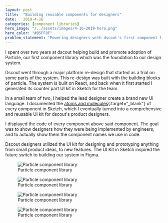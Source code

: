 ```yaml
---
layout: post
title:  "Building reusable components for designers"
date:   2019-4-16
categories: [component libraries]
hero_image: "/../assets/images/4-16-2019-hero.png"
hero_color: "#B5FF8F"
problem_statement: "Powering designers with dscout's first component library and UI kit."
---
```


I spent over two years at dscout helping build and promote adoption of Particle, our first component library which was the foundation to our design system.

Dscout went through a major platform re-design that started as a trial on some parts of the system. This re-design was built with the building blocks of particle. The system is built on React, and back when it first started I generated its counter part UI kit in Sketch for the team.

In a small team of two, I helped the lead designer create a brand new UI language. I documented the [atoms and molecules](https://bradfrost.com/blog/post/atomic-web-design/){:target="_blank"} of every component in Sketch, which I eventually turned into a comprehensive and reusable UI kit for dscout's product designers. 

I displayed the code of every component above said component. The goal was to show designers how they were being implemented by engineers, and to actually show them the component names we use in code.

Dscout designers utilized the UI kit for designing and prototyping anything from small product ideas, to new features. The UI Kit in Sketch inspired the future switch to building our system in Figma.

<figure>
	<img src="{{ site.baseurl }}/assets/images/particle-1.png" title="Particle component library" />
	<figcaption class="media-caption center">Particle component library</figcaption>
</figure>

<figure>
	<img src="{{ site.baseurl }}/assets/images/particle-2.png" title="Particle component library" />
	<figcaption class="media-caption center">Particle component library</figcaption>
</figure>

<figure>
	<img src="{{ site.baseurl }}/assets/images/particle-3.png" title="Particle component library" />
	<figcaption class="media-caption center">Particle component library</figcaption>
</figure>

<figure>
	<img src="{{ site.baseurl }}/assets/images/particle-4.png" title="Particle component library" />
	<figcaption class="media-caption center">Particle component library</figcaption>
</figure>
